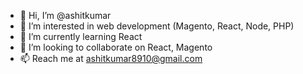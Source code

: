 - 👋 Hi, I’m @ashitkumar
- 👀 I’m interested in web development (Magento, React, Node, PHP)
- 🌱 I’m currently learning React
- 💞️ I’m looking to collaborate on React, Magento
- 📫 Reach me at ashitkumar8910@gmail.com

<!---
ashitkumar/ashitkumar is a ✨ special ✨ repository because its `README.md` (this file) appears on your GitHub profile.
You can click the Preview link to take a look at your changes.
--->
